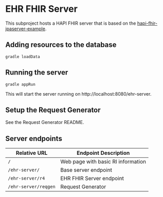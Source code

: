 # EHR FHIR Server
This subproject hosts a HAPI FHIR server that is based on the [hapi-fhir-jpaserver-example](https://github.com/jamesagnew/hapi-fhir/tree/master/hapi-fhir-jpaserver-example).

## Adding resources to the database
`gradle loadData`

## Running the server
`gradle appRun`

This will start the server running on http://localhost:8080/ehr-server.

## Setup the Request Generator
See the Request Generator README.

## Server endpoints
|Relative URL|Endpoint Description|
|----|----|
|`/`|Web page with basic RI information|
|`/ehr-server/`|Base server endpoint|
|`/ehr-server/r4`|EHR FHIR Server endpoint|
|`/ehr-server/reqgen`|Request Generator|

